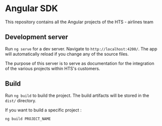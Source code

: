 # Angular SDK 

This repository contains all the Angular projects of the HTS - airlines team

## Development server

Run `ng serve` for a dev server. Navigate to `http://localhost:4200/`. The app will automatically reload if you change any of the source files.

The purpose of this server is to serve as documentation for the integration of the various projects within HTS's customers.

## Build

Run `ng build` to build the project. The build artifacts will be stored in the `dist/` directory.

If you want to build a specific project :

`ng build PROJECT_NAME`